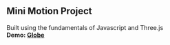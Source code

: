 ## Mini Motion Project
Built using the fundamentals of Javascript and Three.js
<br>
<b> Demo: [Globe][website] </b>

[website]: https://silly-joliot-18f3e7.netlify.app
